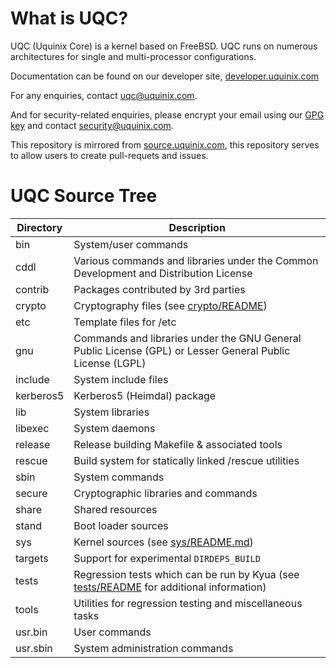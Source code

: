What is UQC?
=============

UQC (Uquinix Core) is a kernel based on FreeBSD. UQC runs on numerous architectures for single and multi-processor configurations.

Documentation can be found on our developer site, [developer.uquinix.com](https://developer.uquinix.com)

For any enquiries, contact uqc@uquinix.com.

And for security-related enquiries, please encrypt your email using our [GPG key](https://developer.uquinix.com/keys/signing-key.asc) and contact security@uquinix.com.

This repository is mirrored from [source.uquinix.com](https://source.uquinix.com/uqc/), this repository serves to allow users to create pull-requets and issues.

UQC Source Tree
================
| Directory | Description |
| --------- | ----------- |
| bin | System/user commands |
| cddl | Various commands and libraries under the Common Development and Distribution License |
| contrib | Packages contributed by 3rd parties |
| crypto | Cryptography files (see [crypto/README](crypto/README)) |
| etc | Template files for /etc |
| gnu | Commands and libraries under the GNU General Public License (GPL) or Lesser General Public License (LGPL) |
| include | System include files |
| kerberos5 | Kerberos5 (Heimdal) package |
| lib | System libraries |
| libexec | System daemons |
| release | Release building Makefile & associated tools |
| rescue | Build system for statically linked /rescue utilities |
| sbin | System commands |
| secure | Cryptographic libraries and commands |
| share | Shared resources |
| stand | Boot loader sources |
| sys | Kernel sources (see [sys/README.md](sys/README.md)) |
| targets | Support for experimental `DIRDEPS_BUILD` |
| tests | Regression tests which can be run by Kyua (see [tests/README](tests/README) for additional information) |
| tools | Utilities for regression testing and miscellaneous tasks |
| usr.bin | User commands |
| usr.sbin | System administration commands |
